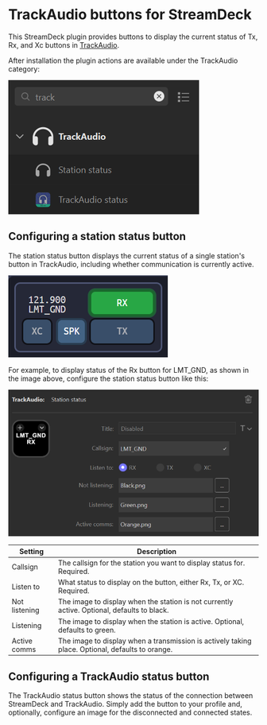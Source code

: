 # TrackAudio buttons for StreamDeck

This StreamDeck plugin provides buttons to display the current status of Tx, Rx, and Xc buttons in
[TrackAudio](https://github.com/pierr3/TrackAudio).

After installation the plugin actions are available under the TrackAudio category:

![Screenshot of the StreamDeck profile UI with the categories filtered to "track"](docs/images/streamdeck-category.png)

## Configuring a station status button

The station status button displays the current status of a single station's button in TrackAudio, including
whether communication is currently active.

![Screenshot of the LMT_GND station position configured in TrackAudio for receive (Rx)](docs/images/trackAudio.png)

For example, to display status of the Rx button for LMT_GND, as shown in the image above, configure the
station status button like this:

![Screenshot of a station status button configuration, with callsign set to LMT_GND, RX selected, and three custom images specified for the three states](docs/images/station-status.png)

| Setting | Description |
| - | - |
| Callsign | The callsign for the station you want to display status for. Required. |
| Listen to | What status to display on the button, either Rx, Tx, or XC. Required. |
| Not listening | The image to display when the station is not currently active. Optional, defaults to black. |
| Listening | The image to display when the station is active. Optional, defaults to green. |
| Active comms | The image to display when a transmission is actively taking place. Optional, defaults to orange. |

## Configuring a TrackAudio status button

The TrackAudio status button shows the status of the connection between StreamDeck and TrackAudio. Simply
add the button to your profile and, optionally, configure an image for the disconnected and connected states.
